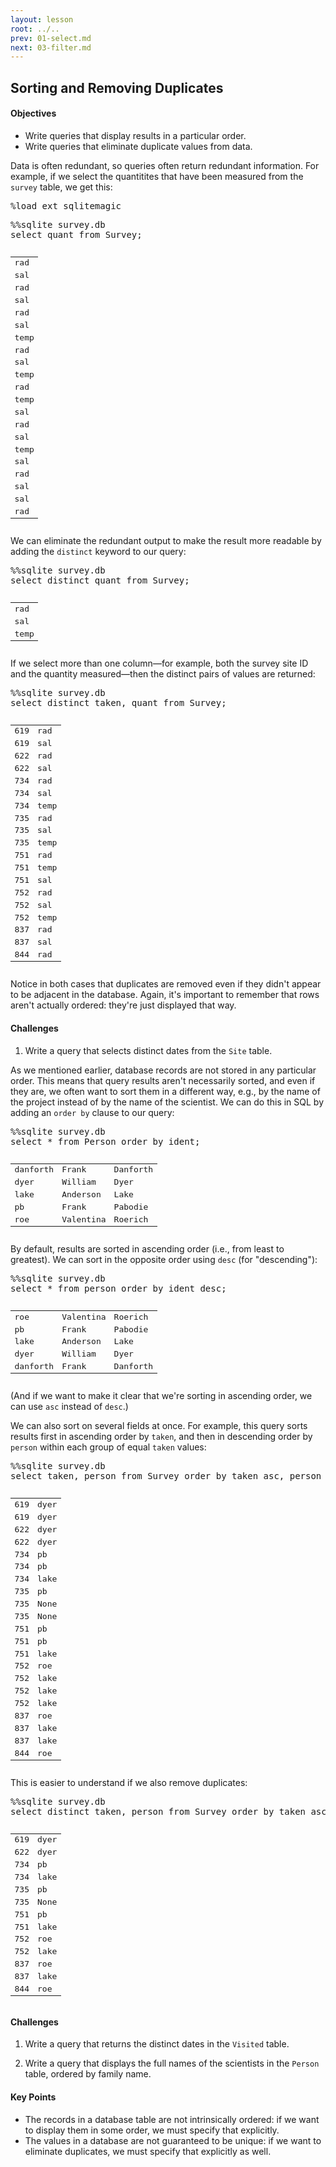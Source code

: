 ```yaml
---
layout: lesson
root: ../..
prev: 01-select.md
next: 03-filter.md
---
```


## Sorting and Removing Duplicates


<div class="objectives">
<h4 id="objectives">Objectives</h4>
<ul>
<li>Write queries that display results in a particular order.</li>
<li>Write queries that eliminate duplicate values from data.</li>
</ul>
</div>


<div>
<p>Data is often redundant, so queries often return redundant information. For example, if we select the quantitites that have been measured from the <code>survey</code> table, we get this:</p>
</div>


<div class="in">
<pre>%load_ext sqlitemagic</pre>
</div>


<div class="in">
<pre>%%sqlite survey.db
select quant from Survey;</pre>
</div>

<div class="out">
<pre><table>
<tr><td>rad</td></tr>
<tr><td>sal</td></tr>
<tr><td>rad</td></tr>
<tr><td>sal</td></tr>
<tr><td>rad</td></tr>
<tr><td>sal</td></tr>
<tr><td>temp</td></tr>
<tr><td>rad</td></tr>
<tr><td>sal</td></tr>
<tr><td>temp</td></tr>
<tr><td>rad</td></tr>
<tr><td>temp</td></tr>
<tr><td>sal</td></tr>
<tr><td>rad</td></tr>
<tr><td>sal</td></tr>
<tr><td>temp</td></tr>
<tr><td>sal</td></tr>
<tr><td>rad</td></tr>
<tr><td>sal</td></tr>
<tr><td>sal</td></tr>
<tr><td>rad</td></tr>
</table></pre>
</div>


<div>
<p>We can eliminate the redundant output to make the result more readable by adding the <code>distinct</code> keyword to our query:</p>
</div>


<div class="in">
<pre>%%sqlite survey.db
select distinct quant from Survey;</pre>
</div>

<div class="out">
<pre><table>
<tr><td>rad</td></tr>
<tr><td>sal</td></tr>
<tr><td>temp</td></tr>
</table></pre>
</div>


<div>
<p>If we select more than one column—for example, both the survey site ID and the quantity measured—then the distinct pairs of values are returned:</p>
</div>


<div class="in">
<pre>%%sqlite survey.db
select distinct taken, quant from Survey;</pre>
</div>

<div class="out">
<pre><table>
<tr><td>619</td><td>rad</td></tr>
<tr><td>619</td><td>sal</td></tr>
<tr><td>622</td><td>rad</td></tr>
<tr><td>622</td><td>sal</td></tr>
<tr><td>734</td><td>rad</td></tr>
<tr><td>734</td><td>sal</td></tr>
<tr><td>734</td><td>temp</td></tr>
<tr><td>735</td><td>rad</td></tr>
<tr><td>735</td><td>sal</td></tr>
<tr><td>735</td><td>temp</td></tr>
<tr><td>751</td><td>rad</td></tr>
<tr><td>751</td><td>temp</td></tr>
<tr><td>751</td><td>sal</td></tr>
<tr><td>752</td><td>rad</td></tr>
<tr><td>752</td><td>sal</td></tr>
<tr><td>752</td><td>temp</td></tr>
<tr><td>837</td><td>rad</td></tr>
<tr><td>837</td><td>sal</td></tr>
<tr><td>844</td><td>rad</td></tr>
</table></pre>
</div>


<div>
<p>Notice in both cases that duplicates are removed even if they didn't appear to be adjacent in the database. Again, it's important to remember that rows aren't actually ordered: they're just displayed that way.</p>
</div>


<div>
<h4 id="challenges">Challenges</h4>
<ol style="list-style-type: decimal">
<li>Write a query that selects distinct dates from the <code>Site</code> table.</li>
</ol>
</div>


<div>
<p>As we mentioned earlier, database records are not stored in any particular order. This means that query results aren't necessarily sorted, and even if they are, we often want to sort them in a different way, e.g., by the name of the project instead of by the name of the scientist. We can do this in SQL by adding an <code>order by</code> clause to our query:</p>
</div>


<div class="in">
<pre>%%sqlite survey.db
select * from Person order by ident;</pre>
</div>

<div class="out">
<pre><table>
<tr><td>danforth</td><td>Frank</td><td>Danforth</td></tr>
<tr><td>dyer</td><td>William</td><td>Dyer</td></tr>
<tr><td>lake</td><td>Anderson</td><td>Lake</td></tr>
<tr><td>pb</td><td>Frank</td><td>Pabodie</td></tr>
<tr><td>roe</td><td>Valentina</td><td>Roerich</td></tr>
</table></pre>
</div>


<div>
<p>By default, results are sorted in ascending order (i.e., from least to greatest). We can sort in the opposite order using <code>desc</code> (for &quot;descending&quot;):</p>
</div>


<div class="in">
<pre>%%sqlite survey.db
select * from person order by ident desc;</pre>
</div>

<div class="out">
<pre><table>
<tr><td>roe</td><td>Valentina</td><td>Roerich</td></tr>
<tr><td>pb</td><td>Frank</td><td>Pabodie</td></tr>
<tr><td>lake</td><td>Anderson</td><td>Lake</td></tr>
<tr><td>dyer</td><td>William</td><td>Dyer</td></tr>
<tr><td>danforth</td><td>Frank</td><td>Danforth</td></tr>
</table></pre>
</div>


<div>
<p>(And if we want to make it clear that we're sorting in ascending order, we can use <code>asc</code> instead of <code>desc</code>.)</p>
<p>We can also sort on several fields at once. For example, this query sorts results first in ascending order by <code>taken</code>, and then in descending order by <code>person</code> within each group of equal <code>taken</code> values:</p>
</div>


<div class="in">
<pre>%%sqlite survey.db
select taken, person from Survey order by taken asc, person desc;</pre>
</div>

<div class="out">
<pre><table>
<tr><td>619</td><td>dyer</td></tr>
<tr><td>619</td><td>dyer</td></tr>
<tr><td>622</td><td>dyer</td></tr>
<tr><td>622</td><td>dyer</td></tr>
<tr><td>734</td><td>pb</td></tr>
<tr><td>734</td><td>pb</td></tr>
<tr><td>734</td><td>lake</td></tr>
<tr><td>735</td><td>pb</td></tr>
<tr><td>735</td><td>None</td></tr>
<tr><td>735</td><td>None</td></tr>
<tr><td>751</td><td>pb</td></tr>
<tr><td>751</td><td>pb</td></tr>
<tr><td>751</td><td>lake</td></tr>
<tr><td>752</td><td>roe</td></tr>
<tr><td>752</td><td>lake</td></tr>
<tr><td>752</td><td>lake</td></tr>
<tr><td>752</td><td>lake</td></tr>
<tr><td>837</td><td>roe</td></tr>
<tr><td>837</td><td>lake</td></tr>
<tr><td>837</td><td>lake</td></tr>
<tr><td>844</td><td>roe</td></tr>
</table></pre>
</div>


<div>
<p>This is easier to understand if we also remove duplicates:</p>
</div>


<div class="in">
<pre>%%sqlite survey.db
select distinct taken, person from Survey order by taken asc, person desc;</pre>
</div>

<div class="out">
<pre><table>
<tr><td>619</td><td>dyer</td></tr>
<tr><td>622</td><td>dyer</td></tr>
<tr><td>734</td><td>pb</td></tr>
<tr><td>734</td><td>lake</td></tr>
<tr><td>735</td><td>pb</td></tr>
<tr><td>735</td><td>None</td></tr>
<tr><td>751</td><td>pb</td></tr>
<tr><td>751</td><td>lake</td></tr>
<tr><td>752</td><td>roe</td></tr>
<tr><td>752</td><td>lake</td></tr>
<tr><td>837</td><td>roe</td></tr>
<tr><td>837</td><td>lake</td></tr>
<tr><td>844</td><td>roe</td></tr>
</table></pre>
</div>


<div>
<h4 id="challenges">Challenges</h4>
<ol style="list-style-type: decimal">
<li><p>Write a query that returns the distinct dates in the <code>Visited</code> table.</p></li>
<li><p>Write a query that displays the full names of the scientists in the <code>Person</code> table, ordered by family name.</p></li>
</ol>
</div>


<div class="keypoints">
<h4 id="key-points">Key Points</h4>
<ul>
<li>The records in a database table are not intrinsically ordered: if we want to display them in some order, we must specify that explicitly.</li>
<li>The values in a database are not guaranteed to be unique: if we want to eliminate duplicates, we must specify that explicitly as well.</li>
</ul>
</div>
